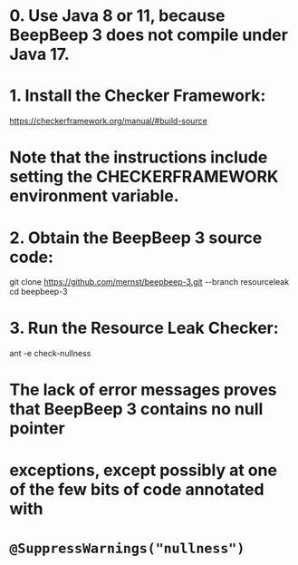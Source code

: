 # 0. Use Java 8 or 11, because BeepBeep 3 does not compile under Java 17.

# 1. Install the Checker Framework:
https://checkerframework.org/manual/#build-source
# Note that the instructions include setting the CHECKERFRAMEWORK environment variable.

# 2. Obtain the BeepBeep 3 source code:
git clone https://github.com/mernst/beepbeep-3.git --branch resourceleak
cd beepbeep-3

# 3. Run the Resource Leak Checker:
ant -e check-nullness
# The lack of error messages proves that BeepBeep 3 contains no null pointer
# exceptions, except possibly at one of the few bits of code annotated with
# `@SuppressWarnings("nullness")`

